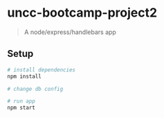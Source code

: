 # uncc-bootcamp-project2

> A node/express/handlebars app

## Setup

``` bash
# install dependencies
npm install

# change db config

# run app
npm start
```

